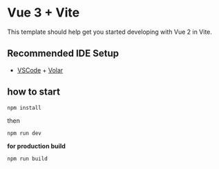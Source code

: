 # Vue 3 + Vite

This template should help get you started developing with Vue 2 in Vite.

## Recommended IDE Setup

- [VSCode](https://code.visualstudio.com/) + [Volar](https://marketplace.visualstudio.com/items?itemName=johnsoncodehk.volar)

## how to start
```
npm install
```
then
```
npm run dev
```
**for production build**

```
npm run build
```
